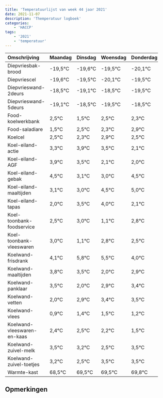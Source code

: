 ```yaml
---
title: 'Temperatuurlijst van week 44 jaar 2021'
date: 2021-11-07
description: 'Themperatuur logboek'
categories:
    - 'HACCP'
tags:
    - '2021'
    - 'temperatuur'
---
```

|Omschrijving|Maandag|Dinsdag|Woensdag|Donderdag|Vrijdag|Zaterdag|Zondag|
|:---|:---|:---|:---|:---|:---|:---|:---|
|Diepvriesbak-brood|-19,5°C|-19,6°C|-19,5°C|-20,1°C|-19,5°C|-20,5°C|-19,5°C|
|Diepvriescel|-19,6°C|-19,5°C|-20,1°C|-19,5°C|-20,5°C|-19,5°C|-19,7°C|
|Diepvrieswand-2deurs|-18,5°C|-19,1°C|-18,5°C|-19,5°C|-18,5°C|-18,7°C|-18,1°C|
|Diepvrieswand-5deurs|-19,1°C|-18,5°C|-19,5°C|-18,5°C|-18,7°C|-18,1°C|-18,5°C|
|Food-koelwerkbank|2,5°C|1,5°C|2,5°C|2,3°C|2,9°C|2,5°C|1,1°C|
|Food-saladiare|1,5°C|2,5°C|2,3°C|2,9°C|2,5°C|1,1°C|1,0°C|
|Koelcel|2,5°C|2,3°C|2,9°C|2,5°C|1,1°C|1,0°C|2,5°C|
|Koel-eiland-actie|3,3°C|3,9°C|3,5°C|2,1°C|2,0°C|3,5°C|4,0°C|
|Koel-eiland-AGF|3,9°C|3,5°C|2,1°C|2,0°C|3,5°C|4,0°C|2,1°C|
|Koel-eiland-gebak|4,5°C|3,1°C|3,0°C|4,5°C|5,0°C|3,1°C|4,8°C|
|Koel-eiland-maaltijden|3,1°C|3,0°C|4,5°C|5,0°C|3,1°C|4,8°C|4,5°C|
|Koel-eiland-tapas|2,0°C|3,5°C|4,0°C|2,1°C|3,8°C|3,5°C|2,0°C|
|Koel-toonbank-foodservice|2,5°C|3,0°C|1,1°C|2,8°C|2,5°C|1,0°C|1,9°C|
|Koel-toonbank-vleeswaren|3,0°C|1,1°C|2,8°C|2,5°C|1,0°C|1,9°C|2,4°C|
|Koelwand-frisdrank|4,1°C|5,8°C|5,5°C|4,0°C|4,9°C|5,4°C|5,5°C|
|Koelwand-maaltijden|3,8°C|3,5°C|2,0°C|2,9°C|3,4°C|3,5°C|3,2°C|
|Koelwand-panklaar|3,5°C|2,0°C|2,9°C|3,4°C|3,5°C|3,2°C|2,5°C|
|Koelwand-vetten|2,0°C|2,9°C|3,4°C|3,5°C|3,2°C|2,5°C|3,5°C|
|Koelwand-vlees|0,9°C|1,4°C|1,5°C|1,2°C|0,5°C|1,5°C|1,5°C|
|Koelwand-vleeswaren-en-kaas|2,4°C|2,5°C|2,2°C|1,5°C|2,5°C|2,5°C|2,8°C|
|Koelwand-zuivel-melk|3,5°C|3,2°C|2,5°C|3,5°C|3,5°C|3,8°C|3,3°C|
|Koelwand-zuivel-toetjes|3,2°C|2,5°C|3,5°C|3,5°C|3,8°C|3,3°C|2,9°C|
|Warmte-kast|68,5°C|69,5°C|69,5°C|69,8°C|69,3°C|68,9°C|70,0°C|

## Opmerkingen


